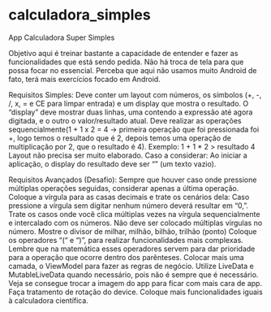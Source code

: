 # calculadora_simples

App Calculadora Super Simples

Objetivo aqui é treinar bastante a capacidade de entender e fazer as funcionalidades que está sendo pedida. Não há troca de tela para que possa focar no essencial. Perceba que aqui não usamos muito Android de fato, terá mais exercícios focado em Android.

Requisitos Simples:
Deve conter um layout com números, os símbolos (+, -, /, x, = e CE para limpar entrada) e um display que mostra o resultado.
O “display” deve mostrar duas linhas, uma contendo a expressão até agora digitada, e o outro o valor/resultado atual.
Deve realizar as operações sequencialmente(1 + 1 x 2 = 4 -> primeira operação que foi pressionada foi +, logo temos o resultado que é 2, depois temos uma operação de multiplicação por 2, que o resultado é 4). Exemplo:
1 + 1 * 2 > resultado 4
Layout não precisa ser muito elaborado.
Caso a considerar: 
Ao iniciar a aplicação, o display do resultado deve ser “” (um texto vazio).

Requisitos Avançados (Desafio):
Sempre que houver caso onde pressione múltiplas operações seguidas, considerar apenas a última operação.
Coloque a vírgula para as casas decimais e trate os cenários dela:
Caso pressione a vírgula sem digitar nenhum número deverá resultar em “0,”.
Trate os casos onde você clica múltiplas vezes na vírgula sequencialmente e intercalado com os números. Não deve ser colocado múltiplas vírgulas no número.
Mostre o divisor de milhar, milhão, bilhão, trilhão (ponto)
Coloque os operadores “(“ e “)”, para realizar funcionalidades mais complexas. Lembre que na matemática esses operadores servem para dar prioridade para a operação que ocorre dentro dos parênteses.
Colocar mais uma camada, o ViewModel para fazer as regras de negócio. Utilize LiveData e MutableLiveData quando necessário, pois não é sempre que é necessário.
Veja se consegue trocar a imagem do app para ficar com mais cara de app.
Faça tratamento de rotação do device.
Coloque mais funcionalidades iguais à calculadora científica.

